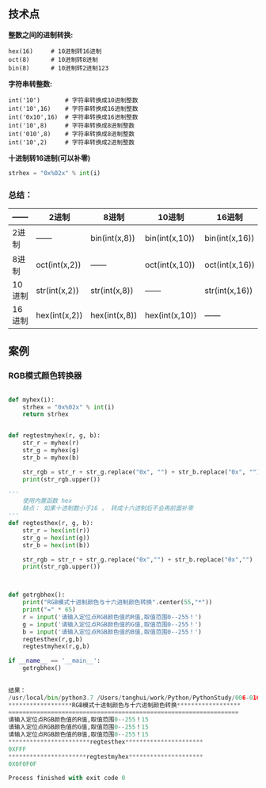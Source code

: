 

## 技术点

**整数之间的进制转换:**

```
hex(16)     # 10进制转16进制
oct(8)      # 10进制转8进制
bin(8)      # 10进制转2进制123
```

**字符串转整数:**

```
int('10')       # 字符串转换成10进制整数
int('10',16)    # 字符串转换成16进制整数
int('0x10',16)  # 字符串转换成16进制整数
int('10',8)     # 字符串转换成8进制整数
int('010',8)    # 字符串转换成8进制整数
int('10',2)     # 字符串转换成2进制整数
```



**十进制转16进制(可以补零)** 

```python
strhex = "0x%02x" % int(i)
```



### 总结：

| ——     | 2进制         | 8进制         | 10进制         | 16进制         |
| ------ | ------------- | ------------- | -------------- | -------------- |
| 2进制  | ——            | bin(int(x,8)) | bin(int(x,10)) | bin(int(x,16)) |
| 8进制  | oct(int(x,2)) | ——            | oct(int(x,10)) | oct(int(x,16)) |
| 10进制 | str(int(x,2)) | str(int(x,8)) | ——             | str(int(x,16)) |
| 16进制 | hex(int(x,2)) | hex(int(x,8)) | hex(int(x,10)) | ——             |



## 案例

### RGB模式颜色转换器

``` python

def myhex(i):
    strhex = "0x%02x" % int(i)
    return strhex


def regtestmyhex(r, g, b):
    str_r = myhex(r)
    str_g = myhex(g)
    str_b = myhex(b)

    str_rgb = str_r + str_g.replace("0x", "") + str_b.replace("0x", "")
    print(str_rgb.upper())

'''
    使用内置函数 hex
    缺点： 如果十进制数小于16 ， 转成十六进制后不会再前面补零
'''
def regtesthex(r, g, b):
    str_r = hex(int(r))
    str_g = hex(int(g))
    str_b = hex(int(b))

    str_rgb = str_r + str_g.replace("0x","") + str_b.replace("0x","")
    print(str_rgb.upper())



def getrgbhex():
    print("RGB模式十进制颜色与十六进制颜色转换".center(55,"*"))
    print("=" * 65)
    r = input('请输入定位点RGB颜色值的R值,取值范围0--255！')
    g = input('请输入定位点RGB颜色值的G值,取值范围0--255！')
    b = input('请输入定位点RGB颜色值的B值,取值范围0--255！')
    regtesthex(r,g,b)
    regtestmyhex(r,g,b)

if __name__ == '__main__':
    getrgbhex()
    
    
结果：
/usr/local/bin/python3.7 /Users/tanghui/work/Python/PythonStudy/006-010/RGB模式颜色转换器.py
******************RGB模式十进制颜色与十六进制颜色转换******************
=================================================================
请输入定位点RGB颜色值的R值,取值范围0--255！15
请输入定位点RGB颜色值的G值,取值范围0--255！15
请输入定位点RGB颜色值的B值,取值范围0--255！15
***********************regtesthex**********************
0XFFF
**********************regtestmyhex*********************
0X0F0F0F

Process finished with exit code 0
```



